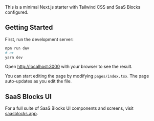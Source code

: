 This is a minimal Next.js starter with Tailwind CSS and SaaS Blocks configured.

## Getting Started

First, run the development server:

```sh
npm run dev
# or
yarn dev
```

Open [http://localhost:3000](http://localhost:3000) with your browser to see the result.

You can start editing the page by modifying `pages/index.tsx`. The page auto-updates as you edit the file.

## SaaS Blocks UI

For a full suite of SaaS Blocks UI components and screens, visit [saasblocks.app](https://saasblocks.app).
